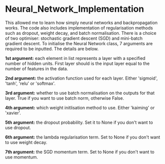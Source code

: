 # Neural_Network_Implementation

This allowed me to learn how simply neural networks and backpropagation works. The code also includes implementation of regularisation methods such as dropout, weight decay, and batch normalisation. There is a choice of two optimiser: stochastic gradient descent (SGD) and mini-batch gradient descent. To initialise the Neural Network class, 7 arguments are required to be inputted. The details are below. 

**1st argument:** each element in list represents a layer with a specified number of hidden units. First layer should is the input layer equal to the number of features in the data.

**2nd argument:** the activation function used for each layer. Either 'sigmoid', 'tanh', 'relu' or 'softmax'.

**3rd argument:** whether to use batch normalisation on the outputs for that layer. True if you want to use batch norm, otherwise False.

**4th argument:** which weight initlisation method to use. Either 'kaiming' or 'xavier'. 

**5th argument:** the dropout probability. Set it to None if you don't want to use dropout.

**6th argument:** the lambda regularisation term. Set to None if you don't want to use weight decay.

**7th argument:** the SGD momentum term. Set to None if you don't want to use momentum.
